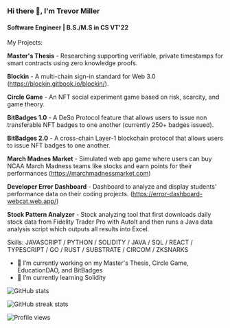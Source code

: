 ### Hi there 👋, I'm Trevor Miller
#### Software Engineer | B.S./M.S in CS VT'22 
My Projects:

**Master's Thesis** - Researching supporting verifiable, private timestamps for smart contracts using zero knowledge proofs.

**Blockin** - A multi-chain sign-in standard for Web 3.0 (https://blockin.gitbook.io/blockin/).

**Circle Game** - An NFT social experiment game based on risk, scarcity, and game theory.

**BitBadges 1.0** - A DeSo Protocol feature that allows users to issue non transferable NFT badges to one another (currently 250+ badges issued).

**BitBadges 2.0** - A cross-chain Layer-1 blockchain protocol that allows users to issue NFT badges to one another.

**March Madnes Market** - Simulated web app game where users can buy NCAA March Madness teams like stocks and earn points for their performances (https://marchmadnessmarket.com)

**Developer Error Dashboard** - Dashboard to analyze and display students' performance data on their coding projects. (https://error-dashboard-webcat.web.app/)

**Stock Pattern Analyzer** - Stock analyzing tool that first downloads daily stock data from Fidelity Trader Pro with AutoIt and then runs a Java data analysis script which outputs all results into Excel.

Skills: JAVASCRIPT / PYTHON / SOLIDITY / JAVA / SQL / REACT / TYPESCRIPT / GO / RUST / SUBSTRATE / CIRCOM / ZKSNARKS

- 🔭 I’m currently working on my Master's Thesis, Circle Game, EducationDAO, and BitBadges 
- 🌱 I’m currently learning Solidity

![GitHub stats](https://github-readme-stats.vercel.app/api?username=trevormil&show_icons=true)  

![GitHub streak stats](https://github-readme-streak-stats.herokuapp.com/?user=trevormil)  

![Profile views](https://gpvc.arturio.dev/trevormil)  
